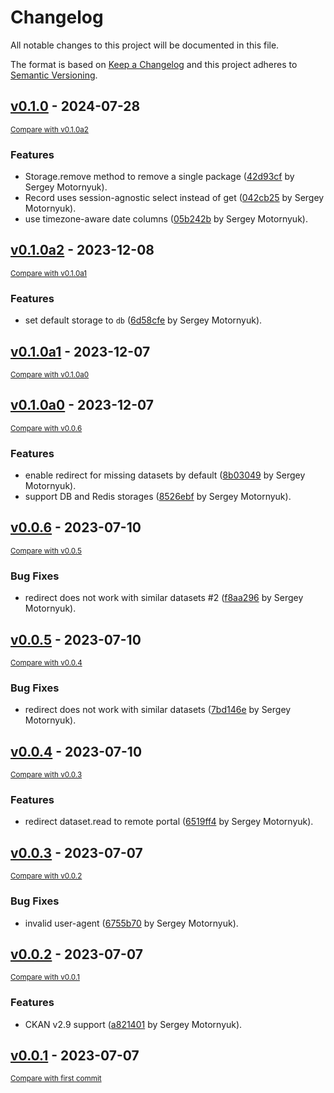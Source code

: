 # Changelog

All notable changes to this project will be documented in this file.

The format is based on [Keep a Changelog](http://keepachangelog.com/en/1.0.0/)
and this project adheres to [Semantic Versioning](http://semver.org/spec/v2.0.0.html).

<!-- insertion marker -->
## [v0.1.0](https://github.com/DataShades/ckanext-federated-index/releases/tag/v0.1.0) - 2024-07-28

<small>[Compare with v0.1.0a2](https://github.com/DataShades/ckanext-federated-index/compare/v0.1.0a2...v0.1.0)</small>

### Features

- Storage.remove method to remove a single package ([42d93cf](https://github.com/DataShades/ckanext-federated-index/commit/42d93cff701ee2435e98da2d0ef6bc67728f04c6) by Sergey Motornyuk).
- Record uses session-agnostic select instead of get ([042cb25](https://github.com/DataShades/ckanext-federated-index/commit/042cb25928597c92a9604ff1a3c8bf1f7f1b8653) by Sergey Motornyuk).
- use timezone-aware date columns ([05b242b](https://github.com/DataShades/ckanext-federated-index/commit/05b242baac0667f4c3304074aa8b8e6fcf14d263) by Sergey Motornyuk).

## [v0.1.0a2](https://github.com/DataShades/ckanext-federated-index/releases/tag/v0.1.0a2) - 2023-12-08

<small>[Compare with v0.1.0a1](https://github.com/DataShades/ckanext-federated-index/compare/v0.1.0a1...v0.1.0a2)</small>

### Features

- set default storage to `db` ([6d58cfe](https://github.com/DataShades/ckanext-federated-index/commit/6d58cfe1b5a4a0238c2ec3e75cd0c30c0a8c26e5) by Sergey Motornyuk).

## [v0.1.0a1](https://github.com/DataShades/ckanext-federated-index/releases/tag/v0.1.0a1) - 2023-12-07

<small>[Compare with v0.1.0a0](https://github.com/DataShades/ckanext-federated-index/compare/v0.1.0a0...v0.1.0a1)</small>

## [v0.1.0a0](https://github.com/DataShades/ckanext-federated-index/releases/tag/v0.1.0a0) - 2023-12-07

<small>[Compare with v0.0.6](https://github.com/DataShades/ckanext-federated-index/compare/v0.0.6...v0.1.0a0)</small>

### Features

- enable redirect for missing datasets by default ([8b03049](https://github.com/DataShades/ckanext-federated-index/commit/8b0304973b1b83947c63191c124b16d10149c9f8) by Sergey Motornyuk).
- support DB and Redis storages ([8526ebf](https://github.com/DataShades/ckanext-federated-index/commit/8526ebfa1b9c2c82d1e4d64e8b61186ee628f4fa) by Sergey Motornyuk).

## [v0.0.6](https://github.com/DataShades/ckanext-federated-index/releases/tag/v0.0.6) - 2023-07-10

<small>[Compare with v0.0.5](https://github.com/DataShades/ckanext-federated-index/compare/v0.0.5...v0.0.6)</small>

### Bug Fixes

- redirect does not work with similar datasets #2 ([f8aa296](https://github.com/DataShades/ckanext-federated-index/commit/f8aa2967d83806f5f75af73981a8cfe914338307) by Sergey Motornyuk).

## [v0.0.5](https://github.com/DataShades/ckanext-federated-index/releases/tag/v0.0.5) - 2023-07-10

<small>[Compare with v0.0.4](https://github.com/DataShades/ckanext-federated-index/compare/v0.0.4...v0.0.5)</small>

### Bug Fixes

- redirect does not work with similar datasets ([7bd146e](https://github.com/DataShades/ckanext-federated-index/commit/7bd146e7a868b12dbb64490ca149bc82d073bca8) by Sergey Motornyuk).

## [v0.0.4](https://github.com/DataShades/ckanext-federated-index/releases/tag/v0.0.4) - 2023-07-10

<small>[Compare with v0.0.3](https://github.com/DataShades/ckanext-federated-index/compare/v0.0.3...v0.0.4)</small>

### Features

- redirect dataset.read to remote portal ([6519ff4](https://github.com/DataShades/ckanext-federated-index/commit/6519ff429fa1fcb499e86abc56698ce5a0dfdcd0) by Sergey Motornyuk).

## [v0.0.3](https://github.com/DataShades/ckanext-federated-index/releases/tag/v0.0.3) - 2023-07-07

<small>[Compare with v0.0.2](https://github.com/DataShades/ckanext-federated-index/compare/v0.0.2...v0.0.3)</small>

### Bug Fixes

- invalid user-agent ([6755b70](https://github.com/DataShades/ckanext-federated-index/commit/6755b7048b3f8fd34d939a85c77a59cad6da92ac) by Sergey Motornyuk).

## [v0.0.2](https://github.com/DataShades/ckanext-federated-index/releases/tag/v0.0.2) - 2023-07-07

<small>[Compare with v0.0.1](https://github.com/DataShades/ckanext-federated-index/compare/v0.0.1...v0.0.2)</small>

### Features

- CKAN v2.9 support ([a821401](https://github.com/DataShades/ckanext-federated-index/commit/a821401a903328795f503c6d2dd9e0b1d69dc2eb) by Sergey Motornyuk).

## [v0.0.1](https://github.com/DataShades/ckanext-federated-index/releases/tag/v0.0.1) - 2023-07-07

<small>[Compare with first commit](https://github.com/DataShades/ckanext-federated-index/compare/4172ac8ffd53199e88bb481a3081cf77c6032a13...v0.0.1)</small>
